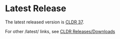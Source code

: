 # Latest Release

The latest released version is [CLDR 37](cldr-37/index.md).

For other /latest/ links, see [CLDR Releases/Downloads](index.md)
